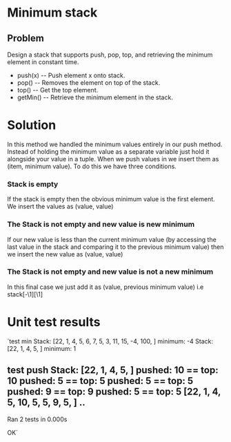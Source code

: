 # Minimum stack
## Problem
Design a stack that supports push, pop, top, and retrieving the minimum
element in constant time.
- push(x) -- Push element x onto stack.
- pop() -- Removes the element on top of the stack.
- top() -- Get the top element.
- getMin() -- Retrieve the minimum element in the stack.

# Solution
In this method we handled the minimum values entirely in our push method. Instead of holding the minimum value as a separate variable just hold it alongside your value in a tuple. When we push values in we
insert them as (item, minimum value). To do this we have three conditions.
### Stack is empty
If the stack is empty then the obvious minimum value is the first element.
We insert the values as (value, value)
### The Stack is not empty and new value is new minimum
If our new value is less than the current minimum value (by accessing
the last value in the stack and comparing it to the previous
minimum value) then we insert the new value as (value, value)
### The Stack is not empty and new value is not a new minimum
In this final case we just add it as (value, previous minimum value) i.e stack\[\-\1\]\[\1\]

# Unit test results
`test min
Stack: [22, 1, 4, 5, 6, 7, 5, 3, 11, 15, -4, 100, ]
minimum: -4
Stack: [22, 1, 4, 5, ]
minimum: 1

test push
Stack: [22, 1, 4, 5, ]
pushed: 10 == top: 10
pushed: 5 == top: 5
pushed: 5 == top: 5
pushed: 9 == top: 9
pushed: 5 == top: 5
[22, 1, 4, 5, 10, 5, 5, 9, 5, ]
..
----------------------------------------------------------------------
Ran 2 tests in 0.000s

OK`
